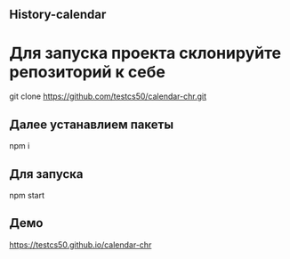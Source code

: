 ## History-calendar
# Для запуска проекта склонируйте репозиторий к себе
git clone https://github.com/testcs50/calendar-chr.git
## Далее устанавлием пакеты 
npm i
## Для запуска
npm start

## Демо
https://testcs50.github.io/calendar-chr